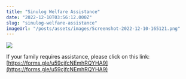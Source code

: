 ```yaml
---
title: "Sinulog Welfare Assistance"
date: "2022-12-10T03:56:12.000Z"
slug: "sinulog-welfare-assistance"
imageUrl: "/posts/assets/images/Screenshot-2022-12-10-165121.png"
---
```


[![](https://i0.wp.com/santonino-nz.org/wp-content/uploads/2022/12/Screenshot-2022-12-10-165121.png?resize=778%2C775&ssl=1)](https://i0.wp.com/santonino-nz.org/wp-content/uploads/2022/12/Screenshot-2022-12-10-165121.png?ssl=1)

If your family requires assistance, please click on this link: [https://forms.gle/u59cjfcNEmhRQYHA9](https://forms.gle/u59cjfcNEmhRQYHA9)